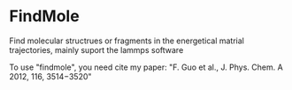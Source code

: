 # FindMole
Find molecular structrues or fragments in the energetical matrial trajectories, mainly suport the lammps software

To use "findmole", you need cite my paper:
    "F. Guo et al., J. Phys. Chem. A 2012, 116, 3514−3520"
